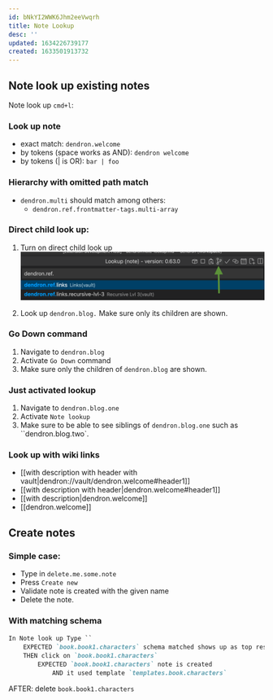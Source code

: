 ```yaml
---
id: bNkYI2WWK6Jhm2eeVwqrh
title: Note Lookup
desc: ''
updated: 1634226739177
created: 1633501913732
---
```


## Note look up existing notes
Note look up `cmd+l`:

### Look up note
* exact match: `dendron.welcome`
* by tokens (space works as AND): `dendron welcome`
* by tokens (| is OR): `bar | foo`



### Hierarchy with omitted path match
* `dendron.multi` should match among others:
    * `dendron.ref.frontmatter-tags.multi-array`
    
### Direct child look up:
1. Turn on direct child look up 
![](assets/images/Screen_Shot_2021-10-14_at_9.05.21_PM.png)

2. Look up `dendron.blog.` Make sure only its children are shown. 

### Go Down command
1. Navigate to `dendron.blog` 
2. Activate `Go Down` command
3. Make sure only the children of `dendron.blog` are shown.

### Just activated lookup
1. Navigate to `dendron.blog.one`
1. Activate `Note lookup`
1. Make sure to be able to see siblings of `dendron.blog.one` such as ``dendron.blog.two`.

### Look up with wiki links
* [[with description with header with vault|dendron://vault/dendron.welcome#header1]]
* [[with description with header|dendron.welcome#header1]]
* [[with description|dendron.welcome]]
* [[dendron.welcome]]

## Create notes
### Simple case:
* Type in `delete.me.some.note`
* Press `Create new`
* Validate note is created with the given name
* Delete the note.

### With matching schema
```md
In Note look up Type ``
    EXPECTED `book.book1.characters` schema matched shows up as top result
    THEN click on `book.book1.characters` 
        EXPECTED `book.book1.characters` note is created 
            AND it used template `templates.book.characters`
```
AFTER: delete `book.book1.characters`

